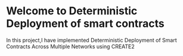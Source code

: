 # Welcome to Deterministic Deployment of smart contracts
In this project,I have implemented Deterministic Deployment of Smart Contracts Across Multiple Networks using CREATE2
